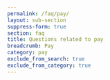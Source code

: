 ```yaml
---
permalink: /faq/pay/
layout: sub-section
suppress-form: true
section: faq
title: Questions related to pay
breadcrumb: Pay
category: pay
exclude_from_search: true
exclude_from_category: true
---
```

